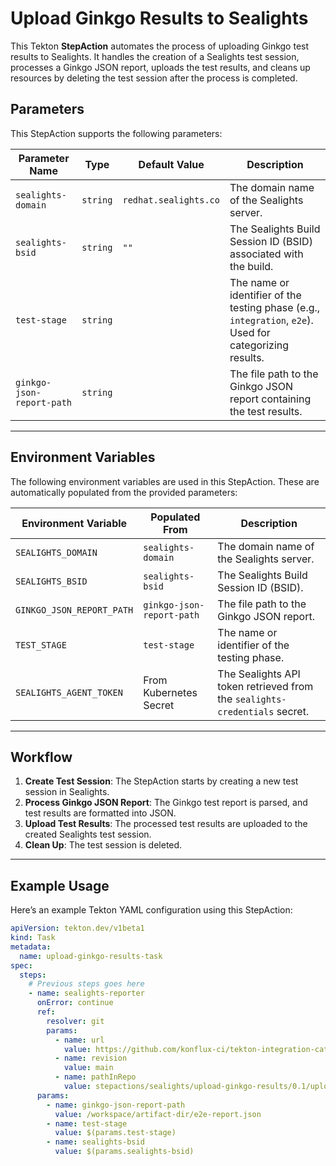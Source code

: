 # Upload Ginkgo Results to Sealights

This Tekton **StepAction** automates the process of uploading Ginkgo test results to Sealights. It handles the creation of a Sealights test session, processes a Ginkgo JSON report, uploads the test results, and cleans up resources by deleting the test session after the process is completed.

## Parameters

This StepAction supports the following parameters:

| **Parameter Name**       | **Type**  | **Default Value**      | **Description**                                                                                         |
|---------------------------|-----------|------------------------|---------------------------------------------------------------------------------------------------------|
| `sealights-domain`        | `string`  | `redhat.sealights.co`  | The domain name of the Sealights server.                                                               |
| `sealights-bsid`          | `string`  | `""`                   | The Sealights Build Session ID (BSID) associated with the build.                                       |
| `test-stage`              | `string`  |                        | The name or identifier of the testing phase (e.g., `integration`, `e2e`). Used for categorizing results.|
| `ginkgo-json-report-path` | `string`  |                        | The file path to the Ginkgo JSON report containing the test results.                                   |

---

## Environment Variables

The following environment variables are used in this StepAction. These are automatically populated from the provided parameters:

| **Environment Variable**      | **Populated From**       | **Description**                                                         |
|-------------------------------|--------------------------|-------------------------------------------------------------------------|
| `SEALIGHTS_DOMAIN`            | `sealights-domain`       | The domain name of the Sealights server.                               |
| `SEALIGHTS_BSID`              | `sealights-bsid`         | The Sealights Build Session ID (BSID).                                 |
| `GINKGO_JSON_REPORT_PATH`     | `ginkgo-json-report-path`| The file path to the Ginkgo JSON report.                               |
| `TEST_STAGE`                  | `test-stage`             | The name or identifier of the testing phase.                           |
| `SEALIGHTS_AGENT_TOKEN`       | From Kubernetes Secret   | The Sealights API token retrieved from the `sealights-credentials` secret. |

---

## Workflow

1. **Create Test Session**: The StepAction starts by creating a new test session in Sealights.
2. **Process Ginkgo JSON Report**: The Ginkgo test report is parsed, and test results are formatted into JSON.
3. **Upload Test Results**: The processed test results are uploaded to the created Sealights test session.
4. **Clean Up**: The test session is deleted.

---

## Example Usage

Here’s an example Tekton YAML configuration using this StepAction:

```yaml
apiVersion: tekton.dev/v1beta1
kind: Task
metadata:
  name: upload-ginkgo-results-task
spec:
  steps:
    # Previous steps goes here
    - name: sealights-reporter
      onError: continue
      ref:
        resolver: git
        params:
          - name: url
            value: https://github.com/konflux-ci/tekton-integration-catalog.git
          - name: revision
            value: main
          - name: pathInRepo
            value: stepactions/sealights/upload-ginkgo-results/0.1/upload-ginkgo-results.yaml
      params:
        - name: ginkgo-json-report-path
          value: /workspace/artifact-dir/e2e-report.json
        - name: test-stage
          value: $(params.test-stage)
        - name: sealights-bsid
          value: $(params.sealights-bsid)
```
